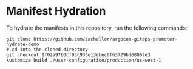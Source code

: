 # Manifest Hydration

To hydrate the manifests in this repository, run the following commands:

```shell
git clone https://github.com/zachaller/argocon-gitops-promoter-hydrate-demo
# cd into the cloned directory
git checkout 1f02a9760cf93c933e13ebec6f63729bd68062e3
kustomize build ./user-configuration/production/us-west-1
```
